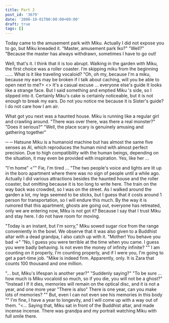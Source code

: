 ```yaml
---
title: Part 2
post_id: '3679'
date: '2008-10-01T00:00:00+09:00'
draft: true
tags: []
---
```


Today came to the amusement park with Miku. Actually I did not expose you to go, but Miku kneaded it. "Master, amusement park Iko?" "Well?" "Because the master has always withdrawn, sometimes I have to go out!

Well, that's it. I think that it is too abrupt. Walking in the garden with Miku, the first choice was a roller coaster. I'm skipping miku from the beginning ...... What is it like traveling vocaloid? "Oh, oh my, because I'm a miku, because my ears may be broken if I talk about caching, will you be able to open next to me?> <> It's a casual excuse ... everyone else's guide It looks like a strange face. But I said something and emptied Miku 's side, so I slipped into it. Certainly Miku's cake is certainly noticeable, but it is not enough to break my ears. Do not you notice me because it is Sister's guide? I do not care how I am air.

What got you next was a haunted house. Miku is running like a regular girl and crawling around. "There was over there, was there a real monster?" "Does it serious?" "Well, the place scary is genuinely amusing and gathering together"

─ ─ Hatsune Miku is a humanoid machine but has almost the same five senses as AI, which reproduces the human mind with almost perfect precision. Due to high compatibility with the human beings, depending on the situation, it may even be provided with inspiration. Yes, like her ...

"I'm home" <"" Fie, I'm tired ... "The two people's voice and lights are lit up in the boro apartment where there was no sign of people until a while ago. Actually I did various attractions besides the haunted house and the roller coaster, but omitting because it is too long to write here. The train on the way back was crowded, so I was on the street. As I walked around the garden a lot, my legs seemed to be sticks, but I guess that it costs around 1 person for transportation, so I will endure this much. By the way it is rumored that this apartment, ghosts are going out, everyone has retreated, only we are entering now, Miku is not got it? Because I say that I trust Miku and stay here. I do not have room for moving.

"Today is an instant, but I'm sorry," Miku sowed sugar rice from the range conveniently in the bowl. We observe that it was also given to a Buddhist altar with a dead grandpa, I also catch up with it. "Mother! You behave you bad ->" "No, I guess you were terrible at the time when you came. I guess you were badly behaving. Is not even the money of infinity infinite? "" I am counting on it properly, I'm counting properly, and if I were you, I'm going to get a part-time job. "Mike is indeed firm. Apparently, only. It is Zara that counts 100 thousand and one million.

"... but, Miku's lifespan is another year?" "Suddenly saying?" "To be sure ... how much is Miku vocaloid so much, so if you die, you will not be a ghost?" "Instead I If it dies, memories will remain on the optical disc, and it is not a year, and one more year "There is also" There is one year, can you make lots of memories? "" But, even I can not even see his memories in this body "" I'm fine, I have a year to longevity, and I will come up with a way out of them. "<... Saying that, Miku sat in front of the Buddhist altar, and made incense incense. There was grandpa and my portrait watching Miku with full smile there.
